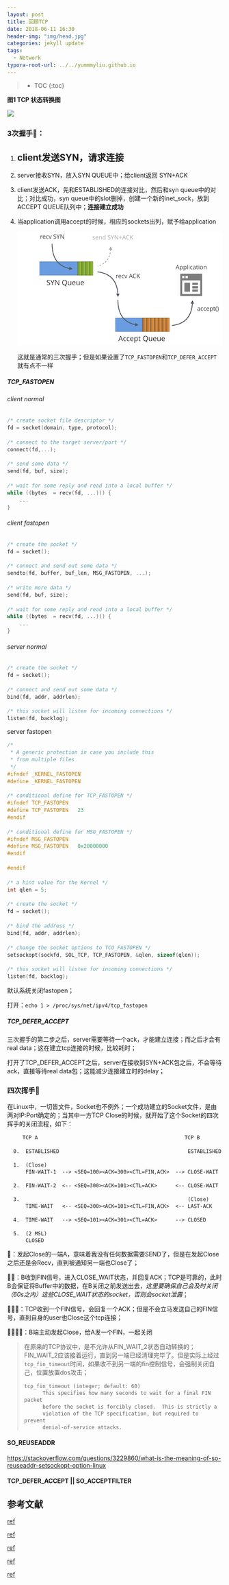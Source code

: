 ```yaml
---
layout: post
title: 回顾TCP
date: 2018-06-11 16:30
header-img: "img/head.jpg"
categories: jekyll update
tags:
  - Network
typora-root-url: ../../yummmyliu.github.io
---
```


> * TOC
{:toc}


**图1 TCP 状态转换图**

![](/../yummyliu.github.io/image/tcp.gif)

### 3次握手🤝：

1. ## client发送SYN，请求连接

2. server接收SYN，放入SYN QUEUE中；给client返回 SYN+ACK

3. client发送ACK，先和ESTABLISHED的连接对比，然后和syn queue中的对比；对比成功，syn queue中的slot删掉，创建一个新的inet_sock，放到ACCEPT QUEUE队列中；**连接建立成功**

4. 当application调用accept的时候，相应的sockets出列，赋予给application

   ![](/image/all-1.jpeg)

   这就是通常的三次握手；但是如果设置了`TCP_FASTOPEN`和`TCP_DEFER_ACCEPT`就有点不一样

##### TCP_FASTOPEN

###### client normal

```c
/* create socket file descriptor */
fd = socket(domain, type, protocol);

/* connect to the target server/port */
connect(fd,...);

/* send some data */
send(fd, buf, size);

/* wait for some reply and read into a local buffer */ 
while ((bytes  = recv(fd, ...))) {
    ...
}
```

###### client fastopen

```c
/* create the socket */
fd = socket();

/* connect and send out some data */
sendto(fd, buffer, buf_len, MSG_FASTOPEN, ...);

/* write more data */
send(fd, buf, size);

/* wait for some reply and read into a local buffer */ 
while ((bytes  = recv(fd, ...))) {
    ...
}
```

###### server normal

```c
/* create the socket */
fd = socket();

/* connect and send out some data */
bind(fd, addr, addrlen);

/* this socket will listen for incoming connections */
listen(fd, backlog);
```

server fastopen

```c
/* 
 * A generic protection in case you include this 
 * from multiple files 
 */
#ifndef _KERNEL_FASTOPEN
#define _KERNEL_FASTOPEN

/* conditional define for TCP_FASTOPEN */
#ifndef TCP_FASTOPEN
#define TCP_FASTOPEN   23
#endif

/* conditional define for MSG_FASTOPEN */
#ifndef MSG_FASTOPEN
#define MSG_FASTOPEN   0x20000000
#endif

#endif

/* a hint value for the Kernel */
int qlen = 5;

/* create the socket */
fd = socket();

/* bind the address */
bind(fd, addr, addrlen);

/* change the socket options to TCO_FASTOPEN */
setsockopt(sockfd, SOL_TCP, TCP_FASTOPEN, &qlen, sizeof(qlen));

/* this socket will listen for incoming connections */
listen(fd, backlog);
```

默认系统关闭fastopen；

打开：`echo 1 > /proc/sys/net/ipv4/tcp_fastopen`

##### TCP_DEFER_ACCEPT

三次握手的第二步之后，server需要等待一个ack，才能建立连接；而之后才会有real data；这在建立tcp连接的时候，比较耗时；

打开了TCP_DEFER_ACCEPT之后，server在接收到SYN+ACK包之后，不会等待ack，直接等待real data包；这能减少连接建立时的delay；

### 四次挥手👋

在Linux中，一切皆文件，Socket也不例外；一个成功建立的Socket文件，是由两对IP:Port确定的；当其中一方TCP Close的时候，就开始了这个Socket的四次挥手的关闭流程，如下：

```
     TCP A                                                TCP B

  0.  ESTABLISHED                                          ESTABLISHED

  1.  (Close)
      FIN-WAIT-1  --> <SEQ=100><ACK=300><CTL=FIN,ACK>  --> CLOSE-WAIT

  2.  FIN-WAIT-2  <-- <SEQ=300><ACK=101><CTL=ACK>      <-- CLOSE-WAIT

  3.                                                       (Close)
      TIME-WAIT   <-- <SEQ=300><ACK=101><CTL=FIN,ACK>  <-- LAST-ACK

  4.  TIME-WAIT   --> <SEQ=101><ACK=301><CTL=ACK>      --> CLOSED

  5.  (2 MSL)
      CLOSED       
```

👋：发起Close的一端A，意味着我没有任何数据需要SEND了，但是在发起Close之后还是会Recv，直到被通知另一端也Close了；

👋👋：B收到FIN信号，进入CLOSE_WAIT状态，并回复ACK；TCP是可靠的，此时B会保证将Buffer中的数据，在B关闭之前发送出去，*这里要确保自己会及时关闭（60s之内）这些CLOSE_WAIT状态的socket，否则会socket泄露*；

👋👋👋：TCP收到一个FIN信号，会回复一个ACK；但是不会立马发送自己的FIN信号，直到自身的user也Close这个tcp连接；

👋👋👋👋：B端主动发起Close，给A发一个FIN，一起关闭

> 在原来的TCP协议中，是不允许从FIN_WAIT_2状态自动转换的；FIN_WAIT_2应该接着运行，直到另一端已经清理完毕了。但是实际上经过`tcp_fin_timeout`时间，如果收不到另一端的fin控制信号，会强制关闭自己，位置放置dos攻击；
>
> ```
> tcp_fin_timeout (integer; default: 60)
>       This specifies how many seconds to wait for a final FIN packet
>       before the socket is forcibly closed.  This is strictly a
>       violation of the TCP specification, but required to prevent
>       denial-of-service attacks.
> ```

#### SO_REUSEADDR

https://stackoverflow.com/questions/3229860/what-is-the-meaning-of-so-reuseaddr-setsockopt-option-linux

#### TCP_DEFER_ACCEPT || SO_ACCEPTFILTER



## 参考文献

[ref](https://www.ibm.com/support/knowledgecenter/en/SSLTBW_2.1.0/com.ibm.zos.v2r1.halu101/constatus.htm)

[ref](http://edsiper.linuxchile.cl/blog/2013/02/21/linux-tcp-fastopen-in-your-sockets/)

[ref](https://blog.cloudflare.com/syn-packet-handling-in-the-wild/)

[ref](https://blog.cloudflare.com/this-is-strictly-a-violation-of-the-tcp-specification/)

[ref](http://www.freesoft.org/CIE/Course/Section4/11.htm)
